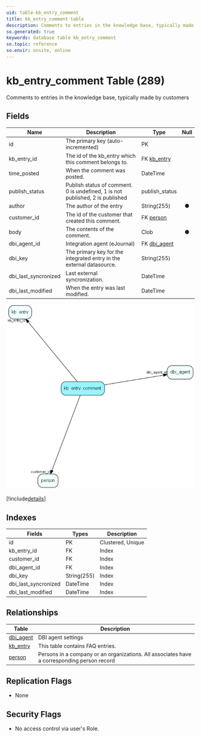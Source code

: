 ```yaml
---
uid: table-kb_entry_comment
title: kb_entry_comment table
description: Comments to entries in the knowledge base, typically made by customers
so.generated: true
keywords: database table kb_entry_comment
so.topic: reference
so.envir: onsite, online
---
```


# kb\_entry\_comment Table (289)

Comments to entries in the knowledge base, typically made by customers

## Fields

| Name | Description | Type | Null |
|------|-------------|------|:----:|
|id|The primary key (auto-incremented)|PK| |
|kb\_entry\_id|The id of the kb_entry which this comment belongs to.|FK [kb_entry](kb-entry.md)| |
|time\_posted|When the comment was posted.|DateTime| |
|publish\_status|Publish status of comment. 0 is undefined, 1 is not published, 2 is published|publish_status| |
|author|The author of the entry|String(255)|&#x25CF;|
|customer\_id|The id of the customer that created this comment.|FK [person](person.md)| |
|body|The contents of the comment.|Clob|&#x25CF;|
|dbi\_agent\_id|Integration agent (eJournal)|FK [dbi_agent](dbi-agent.md)| |
|dbi\_key|The primary key for the integrated entry in the external datasource.|String(255)| |
|dbi\_last\_syncronized|Last external syncronization.|DateTime| |
|dbi\_last\_modified|When the entry was last modified.|DateTime| |


![kb_entry_comment table relationship diagram](./media/kb_entry_comment.png)

[!include[details](./includes/kb-entry-comment.md)]

## Indexes

| Fields | Types | Description |
|--------|-------|-------------|
|id |PK |Clustered, Unique |
|kb\_entry\_id |FK |Index |
|customer\_id |FK |Index |
|dbi\_agent\_id |FK |Index |
|dbi\_key |String(255) |Index |
|dbi\_last\_syncronized |DateTime |Index |
|dbi\_last\_modified |DateTime |Index |

## Relationships

| Table|  Description |
|------|-------------|
|[dbi\_agent](dbi-agent.md)  |DBI agent settings |
|[kb\_entry](kb-entry.md)  |This table contains FAQ entries. |
|[person](person.md)  |Persons in a company or an organizations. All associates have a corresponding person record |


## Replication Flags

* None

## Security Flags

* No access control via user's Role.

